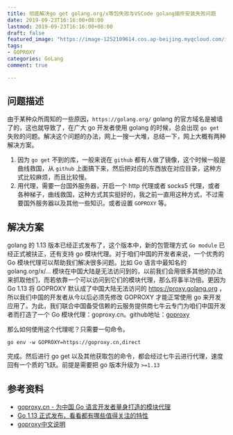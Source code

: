 ```yaml
---
title: 彻底解决go get golang.org/x等包失败与VSCode golang插件安装失败问题
date: 2019-09-23T16:16:00+08:00
lastmod: 2019-09-23T16:16:00+08:00
draft: false
featured_image: "https://image-1252109614.cos.ap-beijing.myqcloud.com/img/20210508201518.png"
tags:
- GOPROXY
categories: GoLang
comment: true

---
```


## 问题描述
由于某种众所周知的一些原因，`https://golang.org/` golang 的官方域名是被墙了的，这也就导致了，在广大 go 开发者使用 golang 的时候，总会出现 `go get` 失败的问题。解决这个问题的办法，网上一搜一大堆，总结一下，网上大概有两种解决方案。

1. 因为 `go get` 不到的库，一般来说在 `github` 都有人做了镜像，这个时候一般是曲线救国，从 `github` 上面搞下来，然后把对应的东西放在对应目录，这种方式比较麻烦，而且比较慢。
2. 用代理，需要一台国外服务器，开启一个 http 代理或者 socks5 代理，或者各种梯子，曲线救国，这种方式其实挺好的，我之前一直用这种方式，不过需要国外服务器以及其他一些知识。或者设置 `GOPROXY` 等。

## 解决方案
golang 的 1.13 版本已经正式发布了，这个版本中，新的包管理方式 `Go module` 已经正式被扶正，还有支持 go 模块代理。对于咱们中国的开发者来说，一个优秀的 Go 模块代理可以帮助我们解决很多问题。比如 Go 语言中最知名的 golang.org/x/... 模块在中国大陆是无法访问到的，以前我们会用很多其他的办法来抓取他们，而若依靠一个可以访问到它们的模块代理，那么将事半功倍。更因为 Go 1.13 将 GOPROXY 默认成了中国大陆无法访问的 https://proxy.golang.org ，所以我们中国的开发者从今以后必须先修改 GOPROXY 才能正常使用 go 来开发应用了。为此，我们联合中国备受信赖的云服务提供商七牛云专门为咱们中国开发者而打造了一个 Go 模块代理：goproxy.cn。github地址：[goproxy](https://github.com/goproxy/goproxy.cn)

那么如何使用这个代理呢？只需要一句命令。

```shell
go env -w GOPROXY=https://goproxy.cn,direct
```
完成。然后进行 go get 以及其他获取包的命令，都会经过七牛云进行代理，速度回有一个质的飞跃。前提是需要把 go 版本升级为 `>=1.13`


## 参考资料
- [goproxy.cn - 为中国 Go 语言开发者量身打造的模块代理](https://studygolang.com/topics/10014)
- [Go 1.13 正式发布，看看都有哪些值得关注的特性](https://studygolang.com/topics/10021)
- [goproxy中文说明](https://github.com/goproxy/goproxy.cn/blob/master/README.zh-CN.md)

